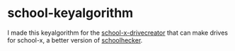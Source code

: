 # school-keyalgorithm
I made this keyalgorithm for the [school-x-drivecreator](https://github.com/eetnaviation/school-x-drivecreator) that can make drives for school-x, a better version of [schoolhecker](https://github.com/eetnaviation/schoolhecker).

